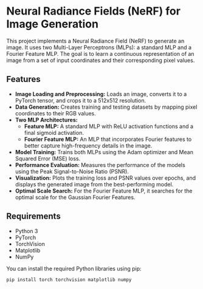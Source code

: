 # Neural Radiance Fields (NeRF) for Image Generation

This project implements a Neural Radiance Field (NeRF) to generate an image. It uses two Multi-Layer Perceptrons (MLPs): a standard MLP and a Fourier Feature MLP. The goal is to learn a continuous representation of an image from a set of input coordinates and their corresponding pixel values.

## Features

-   **Image Loading and Preprocessing:** Loads an image, converts it to a PyTorch tensor, and crops it to a 512x512 resolution.
-   **Data Generation:** Creates training and testing datasets by mapping pixel coordinates to their RGB values.
-   **Two MLP Architectures:**
    -   **Feature MLP:** A standard MLP with ReLU activation functions and a final sigmoid activation.
    -   **Fourier Feature MLP:** An MLP that incorporates Fourier features to better capture high-frequency details in the image.
-   **Model Training:** Trains both MLPs using the Adam optimizer and Mean Squared Error (MSE) loss.
-   **Performance Evaluation:** Measures the performance of the models using the Peak Signal-to-Noise Ratio (PSNR).
-   **Visualization:** Plots the training loss and PSNR values over epochs, and displays the generated image from the best-performing model.
-   **Optimal Scale Search:** For the Fourier Feature MLP, it searches for the optimal scale for the Gaussian Fourier Features.

## Requirements

-   Python 3
-   PyTorch
-   TorchVision
-   Matplotlib
-   NumPy

You can install the required Python libraries using pip:

```bash
pip install torch torchvision matplotlib numpy
